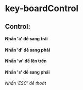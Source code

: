 # key-boardControl

##        Control:
####          Nhấn 'a' để sang trái
####          Nhấn 'd' để sang phải
####          Nhấn 'w' để lên trên
####          Nhấn 's' đế sang phải
*Nhấn 'ESC' để thoát*
